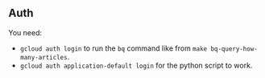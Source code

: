 


## Auth

You need:

* `gcloud auth login` to run the `bq` command like from `make bq-query-how-many-articles`.
* `gcloud auth application-default login` for the python script to work.
